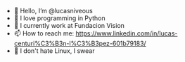 - 👋 Hello, I’m @lucasniveous
- 🐍 I love programming in Python
- 🌟 I currently work at Fundacion Vision
- 📫 How to reach me: https://www.linkedin.com/in/lucas-centuri%C3%B3n-l%C3%B3pez-601b79183/
- 🐧 I don't hate Linux, I swear

